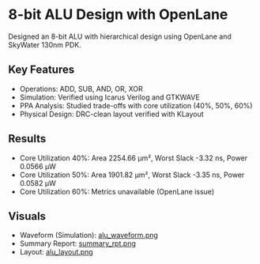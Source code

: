 # 8-bit ALU Design with OpenLane
Designed an 8-bit ALU with hierarchical design using OpenLane and SkyWater 130nm PDK.
## Key Features
- Operations: ADD, SUB, AND, OR, XOR
- Simulation: Verified using Icarus Verilog and GTKWAVE
- PPA Analysis: Studied trade-offs with core utilization (40%, 50%, 60%)
- Physical Design: DRC-clean layout verified with KLayout
## Results
- Core Utilization 40%: Area 2254.66 µm², Worst Slack -3.32 ns, Power 0.0566 µW
- Core Utilization 50%: Area 1901.82 µm², Worst Slack -3.35 ns, Power 0.0582 µW
- Core Utilization 60%: Metrics unavailable (OpenLane issue)
## Visuals
- Waveform (Simulation): [alu_waveform.png](alu_waveform.png)
- Summary Report: [summary_rpt.png](summary_rpt.png)
- Layout: [alu_layout.png](alu_layout.png)
